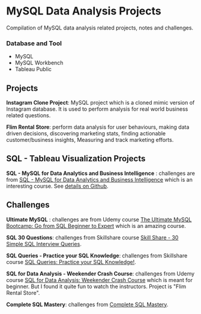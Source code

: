 # MySQL Data Analysis Projects
Compilation of MySQL data analysis related projects, notes and challenges.

### Database and Tool
+ MySQL
+ MySQL Workbench
+ Tableau Public

## Projects
**Instagram Clone Project**: MySQL project which is a cloned mimic version of Instagram database. It is used to perform analysis for real world business related questions.

**Flim Rental Store**: perform data analysis for user behaviours, making data driven decisions, discovering marketing stats, finding actionable customer/business insights, Measuring and track marketing efforts.

## SQL - Tableau Visualization Projects
**SQL - MySQL for Data Analytics and Business Intelligence** : challenges are from [SQL - MySQL for Data Analytics and Business Intelligence](https://www.udemy.com/course/sql-mysql-for-data-analytics-and-business-intelligence/) which is an interesting course. See [details on Github](https://github.com/ptyadana/sql-tableau-data-analysis-visualization-projects).


## Challenges
**Ultimate MySQL** : challenges are from Udemy course [The Ultimate MySQL Bootcamp: Go from SQL Beginner to Expert](https://www.udemy.com/course/the-ultimate-mysql-bootcamp-go-from-sql-beginner-to-expert/) which is an amazing course.

**SQL 30 Questions**: challenges from Skillshare course [Skill Share - 30 Simple SQL Interview Queries](https://www.skillshare.com/classes/SQL-Interview-30-Simple-SQL-Interview-Queries-in-2019/809081836).

**SQL Queries - Practice your SQL Knowledge**: challenges from Skillshare course [SQL Queries: Practice your SQL Knowledge!](https://www.skillshare.com/classes/SQL-Queries-Practice-your-SQL-Knowledge/465058562).

**SQL for Data Analysis - Weekender Crash Course**: challenges from Udemy course [SQL for Data Analysis: Weekender Crash Course](https://www.udemy.com/course/sql-for-newbs/) which is meant for beginner. But I found it quite fun to watch the instructors. Project is "Flim Rental Store".

**Complete SQL Mastery**: challenges from [Complete SQL Mastery](https://codewithmosh.com/p/complete-sql-mastery).